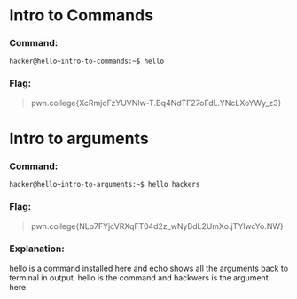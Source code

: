 # Intro to Commands
### Command:
```
hacker@hello~intro-to-commands:~$ hello
```
### Flag:
>pwn.college{XcRmjoFzYUVNlw-T.Bq4NdTF27oFdL.YNcLXoYWy_z3}

# Intro to arguments
### Command:
```
hacker@hello~intro-to-arguments:~$ hello hackers
```
### Flag: 
>pwn.college{NLo7FYjcVRXqFT04d2z_wNyBdL2UmXo.jTYlwcYo.NW}

### Explanation: 
hello is a command installed here and echo shows all the arguments back to terminal in output. hello is the command and hackwers is the argument here.